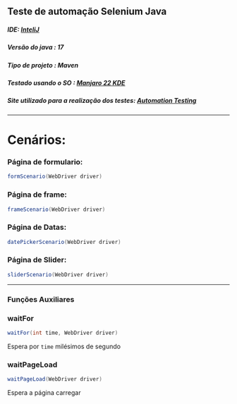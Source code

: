 ## Teste de automação Selenium Java

##### IDE: [InteliJ](https://www.jetbrains.com/pt-br/idea/)
##### Versão do java :  17
##### Tipo de projeto :  Maven
##### Testado usando o SO : [Manjaro 22 KDE](https://manjaro.org/download/)
##### Site utilizado para a realização dos testes: [Automation Testing](https://demo.automationtesting.in)
----------------------------
# Cenários:

### Página de formulario:
```java 
formScenario(WebDriver driver)
```

### Página de frame:
```java 
frameScenario(WebDriver driver)
```

### Página de Datas:
```java 
datePickerScenario(WebDriver driver)
```
### Página de Slider:
```java 
sliderScenario(WebDriver driver)
```

--------------------------------
### Funções Auxiliares


### waitFor
```java
waitFor(int time, WebDriver driver)
```
Espera por ```time``` milésimos de segundo

### waitPageLoad
```java
waitPageLoad(WebDriver driver)
```
Espera a página carregar